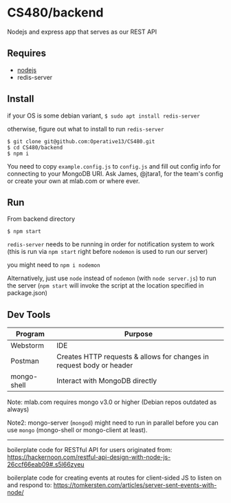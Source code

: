 # CS480/backend

Nodejs and express app that serves as our REST API

## Requires

- [nodejs](https://nodejs.org/en/)
- redis-server

## Install
 
if your OS is some debian variant, 
`$ sudo apt install redis-server`

otherwise, figure out what to install to run `redis-server` 
 
```
$ git clone git@github.com:Operative13/CS480.git
$ cd CS480/backend
$ npm i
```

You need to copy `example.config.js` to `config.js` and fill out config info
for connecting to your MongoDB URI. Ask James, @jtara1, for the team's config
or create your own at mlab.com or where ever.

## Run

From backend directory

```
$ npm start
```

`redis-server` needs to be running in order for notification system to work
(this is run via `npm start` right before `nodemon` is used to run our server)

you might need to `npm i nodemon`

Alternatively, just use `node` instead of `nodemon` (with `node server.js`)
to run the server 
(`npm start` will invoke the script at the location specified in package.json) 

## Dev Tools

| Program | Purpose |
| --- | --- |
| Webstorm | IDE |
| Postman | Creates HTTP requests & allows for changes in request body or header |
| mongo-shell | Interact with MongoDB directly |

Note: mlab.com requires mongo v3.0 or higher (Debian repos outdated as always)

Note2: mongo-server (`mongod`) might need to run in parallel before you can use 
`mongo` (mongo-shell or mongo-client at least).

---

boilerplate code for RESTful API for users originated from:
https://hackernoon.com/restful-api-design-with-node-js-26ccf66eab09#.s5l66zyeu

boilerplate code for creating events at routes for client-sided JS to listen
on and respond to: 
https://tomkersten.com/articles/server-sent-events-with-node/

